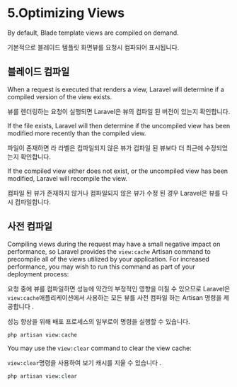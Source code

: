 # 5.Optimizing Views

By default, Blade template views are compiled on demand. 

기본적으로 블레이드 템플릿 화면뷰를 요청시 컴파되어 표시됩니다.



## 블레이드 컴파일

When a request is executed that renders a view, Laravel will determine if a compiled version of the view exists. 

뷰를 렌더링하는 요청이 실행되면 Laravel은 뷰의 컴파일 된 버전이 있는지 확인합니다.

If the file exists, Laravel will then determine if the uncompiled view has been modified more recently than the compiled view. 

파일이 존재하면 라 라벨은 컴파일되지 않은 뷰가 컴파일 된 뷰보다 더 최근에 수정되었는지 확인합니다.

If the compiled view either does not exist, or the uncompiled view has been modified, Laravel will recompile the view.

컴파일 된 뷰가 존재하지 않거나 컴파일되지 않은 뷰가 수정 된 경우 Laravel은 뷰를 다시 컴파일합니다.



## 사전 컴파일

Compiling views during the request may have a small negative impact on performance, so Laravel provides the `view:cache` Artisan command to precompile all of the views utilized by your application. For increased performance, you may wish to run this command as part of your deployment process:

요청 중에 뷰를 컴파일하면 성능에 약간의 부정적인 영향을 미칠 수 있으므로 Laravel은 `view:cache`애플리케이션에서 사용하는 모든 뷰를 사전 컴파일 하는 Artisan 명령을 제공합니다 . 



성능 향상을 위해 배포 프로세스의 일부로이 명령을 실행할 수 있습니다.

```php
php artisan view:cache
```



You may use the `view:clear` command to clear the view cache:

`view:clear`명령을 사용하여 보기 캐시를 지울 수 있습니다 .

```php
php artisan view:clear
```





